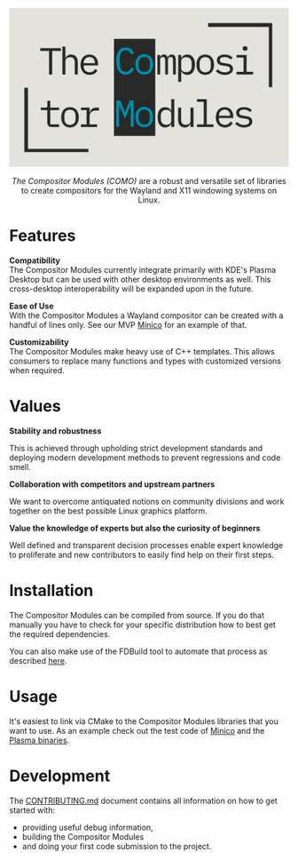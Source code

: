 <!--
SPDX-FileCopyrightText: 2024 Roman Gilg <subdiff@gmail.com>

SPDX-License-Identifier: GPL-2.0-or-later
-->

<div align="center">
<p>
    <picture>
      <source media="(prefers-color-scheme: dark)" srcset="docs/assets/logo-dark-wide.png">
      <source media="(prefers-color-scheme: light)" srcset="docs/assets/logo-bright-wide.png">
      <img alt="The Compositor Modules wide logo" src="docs/assets/logo-bright-wide.png" width="600">
    </picture>
</p>

<p>
<i>The Compositor Modules (COMO)</i> are a robust and versatile set of libraries
<br>
to create compositors for the Wayland and X11 windowing systems on Linux.
</p>
</div>

# Features

**Compatibility**
<br>
The Compositor Modules currently integrate primarily with
KDE's Plasma Desktop but can be used with other desktop environments as well.
This cross-desktop interoperability will be expanded upon in the future.

**Ease of Use**
<br>
With the Compositor Modules a Wayland compositor can be created with a handful of lines only.
See our MVP [Minico](tests/minico) for an example of that.

**Customizability**
<br>
The Compositor Modules make heavy use of C++ templates. This allows consumers to replace
many functions and types with customized versions when required.

# Values

**Stability and robustness**

This is achieved through upholding strict development standards
and deploying modern development methods to prevent regressions and code smell.

**Collaboration with competitors and upstream partners**

We want to overcome antiquated notions on community divisions
and work together on the best possible Linux graphics platform.

**Value the knowledge of experts but also the curiosity of beginners**

Well defined and transparent decision processes enable expert knowledge to proliferate
and new contributors to easily find help on their first steps.

# Installation
The Compositor Modules can be compiled from source.
If you do that manually you have to check for your specific distribution
how to best get the required dependencies.

You can also make use of the FDBuild tool to automate that process as described
[here](CONTRIBUTING.md#compiling).

# Usage
It's easiest to link via CMake to the Compositor Modules libraries that you want to use.
As an example check out the test code of [Minico](tests/minico) and the [Plasma binaries](tests/plasma).

# Development
The [CONTRIBUTING.md](CONTRIBUTING.md) document contains all information
on how to get started with:
* providing useful debug information,
* building the Compositor Modules
* and doing your first code submission to the project.
